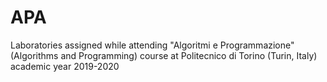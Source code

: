 # APA
Laboratories assigned while attending "Algoritmi e Programmazione" (Algorithms and Programming) course at Politecnico di Torino (Turin, Italy) academic year 2019-2020
